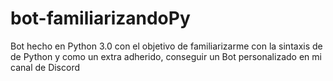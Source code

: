 # bot-familiarizandoPy
Bot hecho en Python 3.0 con el objetivo de familiarizarme con la sintaxis de de Python y como un extra adherido, conseguir un Bot personalizado en mi canal de Discord
